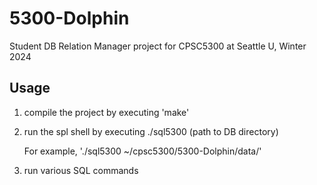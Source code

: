 # 5300-Dolphin 
Student DB Relation Manager project for CPSC5300 at Seattle U, Winter 2024

## Usage
1. compile the project by executing 'make'
2. run the spl shell by executing ./sql5300 (path to DB directory)
   
   For example, './sql5300 ~/cpsc5300/5300-Dolphin/data/'
4. run various SQL commands
